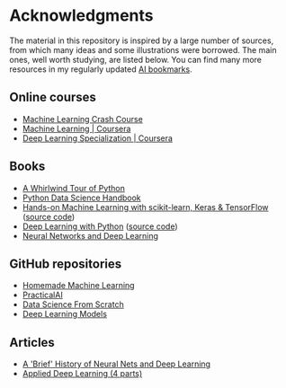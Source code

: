 # Acknowledgments

The material in this repository is inspired by a large number of sources, from which many ideas and some illustrations were borrowed. The main ones, well worth studying, are listed below. You can find many more resources in my regularly updated [AI bookmarks](http://www.pearltrees.com/bpesquet/ai/id15654228).

## Online courses

- [Machine Learning Crash Course](https://developers.google.com/machine-learning/crash-course)
- [Machine Learning | Coursera](https://www.coursera.org/learn/machine-learning)
- [Deep Learning Specialization | Coursera](https://www.deeplearning.ai/)

## Books

- [A Whirlwind Tour of Python](https://jakevdp.github.io/WhirlwindTourOfPython/)
- [Python Data Science Handbook](https://jakevdp.github.io/PythonDataScienceHandbook/)
- [Hands-on Machine Learning with scikit-learn, Keras & TensorFlow](https://www.oreilly.com/library/view/hands-on-machine-learning/9781492032632/) ([source code](https://github.com/ageron/handson-ml2))
- [Deep Learning with Python](https://www.manning.com/books/deep-learning-with-python) ([source code](https://github.com/fchollet/deep-learning-with-python-notebooks))
- [Neural Networks and Deep Learning](http://neuralnetworksanddeeplearning.com/)

## GitHub repositories

- [Homemade Machine Learning](https://github.com/trekhleb/homemade-machine-learning)
- [PracticalAI](https://github.com/practicalAI/practicalAI)
- [Data Science From Scratch](https://github.com/joelgrus/data-science-from-scratch)
- [Deep Learning Models](https://github.com/rasbt/deeplearning-models)

## Articles

- [A 'Brief' History of Neural Nets and Deep Learning](http://www.andreykurenkov.com/writing/ai/a-brief-history-of-neural-nets-and-deep-learning/)
- [Applied Deep Learning (4 parts)](https://towardsdatascience.com/applied-deep-learning-part-1-artificial-neural-networks-d7834f67a4f6)
